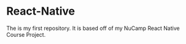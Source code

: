 # React-Native
The is my first repository. It is based off of my NuCamp React Native Course Project. 

